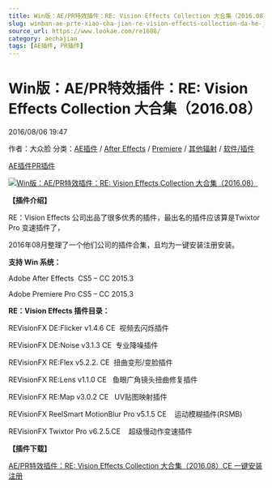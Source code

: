 ```yaml
---
title: Win版：AE/PR特效插件：RE: Vision Effects Collection 大合集（2016.08）
slug: winban-ae-prte-xiao-cha-jian-re-vision-effects-collection-da-he-ji-2016-08
source_url: https://www.lookae.com/re1608/
category: aechajian
tags: [AE插件, PR插件]
---
```

# Win版：AE/PR特效插件：RE: Vision Effects Collection 大合集（2016.08）

2016/08/06 19:47

作者：大众脸
分类：[AE插件](https://www.lookae.com/after-effects/aechajian/) / [After Effects](https://www.lookae.com/after-effects/) / [Premiere](https://www.lookae.com/qitarjcj/premierezy/) / [其他辐射](https://www.lookae.com/others/) / [软件/插件](https://www.lookae.com/qitarjcj/)

[AE插件](https://www.lookae.com/tag/ae%e6%8f%92%e4%bb%b6/)[PR插件](https://www.lookae.com/tag/pr%e6%8f%92%e4%bb%b6/)

[![Win版：AE/PR特效插件：RE: Vision Effects Collection 大合集（2016.08）](https://www.lookae.com/wp-content/uploads/2016/08/revisioneffects.jpg "Win版：AE/PR特效插件：RE: Vision Effects Collection 大合集（2016.08）-LookAE.com")](https://www.lookae.com/wp-content/uploads/2016/08/revisioneffects.jpg)

**【插件介绍】**

RE：Vision Effects 公司出品了很多优秀的插件，最出名的插件应该算是Twixtor Pro 变速插件了，

2016年08月整理了一个他们公司的插件合集，且均为一键安装注册安装。

**支持 Win 系统：**

Adobe After Effects  CS5 – CC 2015.3

Adobe Premiere Pro CS5 – CC 2015.3

**RE：Vision Effects 插件目录：**

REVisionFX DE:Flicker v1.4.6 CE  视频去闪烁插件

REVisionFX DE:Noise v3.1.3 CE  专业降噪插件

REVisionFX RE:Flex v5.2.2. CE  扭曲变形/变脸插件

REVisionFX RE:Lens v1.1.0 CE   鱼眼广角镜头扭曲修复插件

REVisionFX RE:Map v3.0.2 CE   UV贴图映射插件

REVisionFX ReelSmart MotionBlur Pro v5.1.5 CE    运动模糊插件(RSMB)

REVisionFX Twixtor Pro v6.2.5.CE    超级慢动作变速插件

**【插件下载】**

[AE/PR特效插件：RE: Vision Effects Collection 大合集（2016.08）CE 一键安装注册](http://lookae.ctfile.com/fs/K5r154933150)
